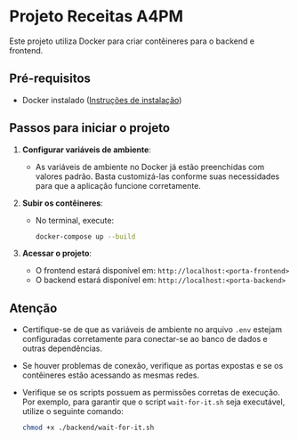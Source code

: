 # Projeto Receitas A4PM

Este projeto utiliza Docker para criar contêineres para o backend e frontend.

## Pré-requisitos

- Docker instalado ([Instruções de instalação](https://docs.docker.com/get-docker/))

## Passos para iniciar o projeto

1. **Configurar variáveis de ambiente**:

   - As variáveis de ambiente no Docker já estão preenchidas com valores padrão. Basta customizá-las conforme suas necessidades para que a aplicação funcione corretamente.

2. **Subir os contêineres**:

   - No terminal, execute:
     ```bash
     docker-compose up --build
     ```

3. **Acessar o projeto**:
   - O frontend estará disponível em: `http://localhost:<porta-frontend>`
   - O backend estará disponível em: `http://localhost:<porta-backend>`

## Atenção

- Certifique-se de que as variáveis de ambiente no arquivo `.env` estejam configuradas corretamente para conectar-se ao banco de dados e outras dependências.
- Se houver problemas de conexão, verifique as portas expostas e se os contêineres estão acessando as mesmas redes.
- Verifique se os scripts possuem as permissões corretas de execução. Por exemplo, para garantir que o script `wait-for-it.sh` seja executável, utilize o seguinte comando:

  ```bash
  chmod +x ./backend/wait-for-it.sh
  ```
